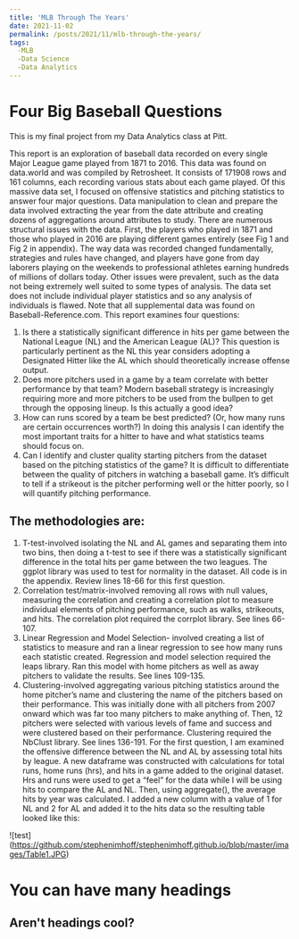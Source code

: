 ```yaml
---
title: 'MLB Through The Years'
date: 2021-11-02
permalink: /posts/2021/11/mlb-through-the-years/
tags:
  -MLB
  -Data Science
  -Data Analytics
---
```


Four Big Baseball Questions
==========
This is my final project from my Data Analytics class at Pitt. 

This report is an exploration of baseball data recorded on every single Major League game played from 1871 to 2016. This data was found on data.world and was compiled by Retrosheet. It consists of 171908 rows and 161 columns, each recording various stats about each game played. Of this massive data set, I focused on offensive statistics and pitching statistics to answer four major questions. Data manipulation to clean and prepare the data involved extracting the year from the date attribute and creating dozens of aggregations around attributes to study. There are numerous structural issues with the data. First, the players who played in 1871 and those who played in 2016 are playing different games entirely (see Fig 1 and Fig 2 in appendix). The way data was recorded changed fundamentally, strategies and rules have changed, and players have gone from day laborers playing on the weekends to professional athletes earning hundreds of millions of dollars today. Other issues were prevalent, such as the data not being extremely well suited to some types of analysis. The data set does not include individual player statistics and so any analysis of individuals is flawed. Note that all supplemental data was found on Baseball-Reference.com.
This report examines four questions:
1.	Is there a statistically significant difference in hits per game between the National League (NL) and the American League (AL)? This question is particularly pertinent as the NL this year considers adopting a Designated Hitter like the AL which should theoretically increase offense output.
2.	Does more pitchers used in a game by a team correlate with better performance by that team? Modern baseball strategy is increasingly requiring more and more pitchers to be used from the bullpen to get through the opposing lineup. Is this actually a good idea?
3.	How can runs scored by a team be best predicted? (Or, how many runs are certain occurrences worth?) In doing this analysis I can identify the most important traits for a hitter to have and what statistics teams should focus on.
4.	Can I identify and cluster quality starting pitchers from the dataset based on the pitching statistics of the game? It is difficult to differentiate between the quality of pitchers in watching a baseball game. It’s difficult to tell if a strikeout is the pitcher performing well or the hitter poorly, so I will quantify pitching performance.

The methodologies are:
-------
1.	T-test-involved isolating the NL and AL games and separating them into two bins, then doing a t-test to see if there was a statistically significant difference in the total hits per game between the two leagues. The ggplot library was used to test for normality in the dataset. All code is in the appendix. Review lines 18-66 for this first question.
2.	Correlation test/matrix-involved removing all rows with null values, measuring the correlation and creating a correlation plot to measure individual elements of pitching performance, such as walks, strikeouts, and hits. The correlation plot required the corrplot library. See lines 66-107.
3.	Linear Regression and Model Selection- involved creating a list of statistics to measure and ran a linear regression to see how many runs each statistic created. Regression and model selection required the leaps library. Ran this model with home pitchers as well as away pitchers to validate the results. See lines 109-135.
4.	Clustering-involved aggregating various pitching statistics around the home pitcher’s name and clustering the name of the pitchers based on their performance. This was initially done with all pitchers from 2007 onward which was far too many pitchers to make anything of. Then, 12 pitchers were selected with various levels of fame and success and were clustered based on their performance. Clustering required the NbClust library. See lines 136-191.
For the first question, I am examined the offensive difference between the NL and AL by assessing total hits by league. A new dataframe was constructed with calculations for total runs, home runs (hrs), and hits in a game added to the original dataset. Hrs and runs were used to get a “feel” for the data while I will be using hits to compare the AL and NL. Then, using aggregate(), the average hits by year was calculated. I added a new column with a value of 1 for NL and 2 for AL and added it to the hits data so the resulting table looked like this:

![test] (https://github.com/stephenimhoff/stephenimhoff.github.io/blob/master/images/Table1.JPG)

You can have many headings
======

Aren't headings cool?
------
